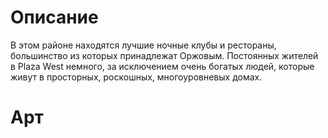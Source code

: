 # Описание
В этом районе находятся лучшие ночные клубы и рестораны, большинство из которых принадлежат Оржовым. Постоянных жителей в Plaza West немного, за исключением очень богатых людей, которые живут в просторных, роскошных, многоуровневых домах.
# Арт
